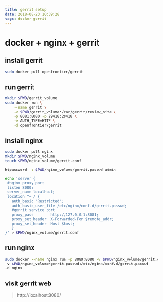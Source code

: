 ```yaml
---
title: gerrit setup
date: 2018-08-23 10:09:28
tags: docker gerrit
---
```


# docker + nginx + gerrit 

## install gerrit
```bash
sudo docker pull openfrontier/gerrit
```

## run gerrit
```bash
mkdir $PWD/gerrit_volume
sudo docker run \
    --name gerrit \
    -v $PWD/gerrit_volume:/var/gerrit/review_site \
    -p 8081:8080 -p 29418:29418 \
    -e AUTH_TYPE=HTTP \
    -d openfrontier/gerrit
```



## install nginx
```bash
sudo docker pull nginx
mkdir $PWD/nginx_volume
touch $PWD/nginx_volume/gerrit.conf

htpassword -c $PWD/nginx_volume/gerrit.passwd admin

echo 'server {
 #nginx proxy port 
 listen 8080;
 server_name localhost;
 location ^~ / {
   auth_basic "Restricted";
   auth_basic_user_file /etc/nginx/conf.d/gerrit.passwd;
   #gerrit service port
   proxy_pass        http://127.0.0.1:8081; 
   proxy_set_header  X-Forwarded-For $remote_addr;
   proxy_set_header  Host $host;
   }
}' > $PWD/nginx_volume/gerrit.conf

```

## run nginx
```bash
sudo docker --name nginx run -p 8080:8080 -v $PWD/nginx_volume/gerrit.conf:/etc/nginx/conf.d/gerrit.conf
-v $PWD/nginx_volume/gerrit.passwd:/etc/nginx/conf.d/gerrit.passwd
-d nginx
```


## visit gerrit web   
> http://localhost:8080/

